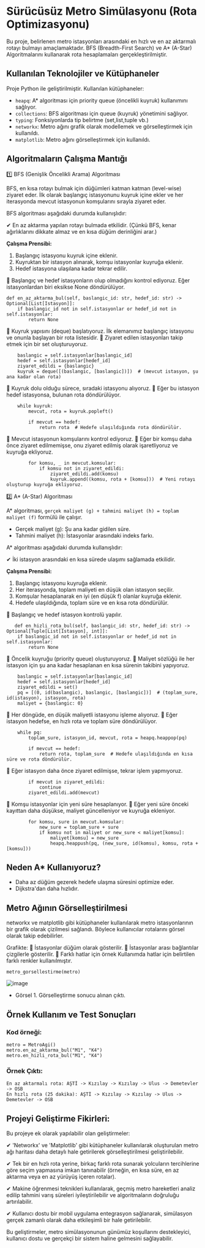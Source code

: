 # Sürücüsüz Metro Simülasyonu (Rota Optimizasyonu)
<p> Bu proje, belirlenen metro istasyonları arasındaki en hızlı ve en az aktarmalı rotayı bulmayı amaçlamaktadır. BFS (Breadth-First Search) ve A* (A-Star) Algoritmalarını kullanarak rota hesaplamaları gerçekleştirilmiştir.</p>

## Kullanılan Teknolojiler ve Kütüphaneler

Proje Python ile geliştirilmiştir. Kullanılan kütüphaneler:

* `heapq`: A* algoritması için priority queue (öncelikli kuyruk) kullanımını sağlıyor.
* `collections`: BFS algoritması için queue (kuyruk) yönetimini sağlıyor.
* `typing`: Fonksiyonlarda tip belirtme (set,list,tuple vb.)
* `networkx`: Metro ağını grafik olarak modellemek ve görselleştirmek için kullanıldı.
* `matplotlib`: Metro ağını görselleştirmek için kullanıldı.
  
## Algoritmaların Çalışma Mantığı

1️⃣ BFS (Genişlik Öncelikli Arama) Algoritması

BFS, en kısa rotayı bulmak için düğümleri katman katman (level-wise) ziyaret eder. İlk olarak başlangıç istasyonunu kuyruk içine ekler ve her iterasyonda mevcut istasyonun komşularını sırayla ziyaret eder. 

BFS algoritması aşağıdaki durumda kullanışlıdır:

✔ En az aktarma yapılan rotayı bulmada etkilidir. (Çünkü BFS, kenar ağırlıklarını dikkate almaz ve en kısa düğüm derinliğini arar.)

**Çalışma Prensibi:**

1. Başlangıç istasyonu kuyruk içine eklenir.
2. Kuyruktan bir istasyon alınarak, komşu istasyonlar kuyruğa eklenir.
3. Hedef istasyona ulaşılana kadar tekrar edilir.

🔹 Başlangıç ve hedef istasyonların olup olmadığını kontrol ediyoruz. Eğer istasyonlardan biri eksikse None döndürülüyor.
```
def en_az_aktarma_bul(self, baslangic_id: str, hedef_id: str) -> Optional[List[Istasyon]]:
    if baslangic_id not in self.istasyonlar or hedef_id not in self.istasyonlar:
        return None
```
🔹 Kuyruk yapısını (deque) başlatıyoruz. İlk elemanımız başlangıç istasyonu ve onunla başlayan bir rota listesidir.
🔹 Ziyaret edilen istasyonları takip etmek için bir set oluşturuyoruz.

```
    baslangic = self.istasyonlar[baslangic_id]
    hedef = self.istasyonlar[hedef_id]
    ziyaret_edildi = {baslangic} 
    kuyruk = deque([(baslangic, [baslangic])])  # (mevcut istasyon, şu ana kadar olan rota)
```
🔹 Kuyruk dolu olduğu sürece, sıradaki istasyonu alıyoruz.
🔹 Eğer bu istasyon hedef istasyonsa, bulunan rota döndürülüyor.

```
    while kuyruk:
        mevcut, rota = kuyruk.popleft()
        
        if mevcut == hedef: 
            return rota  # Hedefe ulaşıldığında rota döndürülür.
```
🔹 Mevcut istasyonun komşularını kontrol ediyoruz.
🔹 Eğer bir komşu daha önce ziyaret edilmemişse, onu ziyaret edilmiş olarak işaretliyoruz ve kuyruğa ekliyoruz.

```
        for komsu, _ in mevcut.komsular:
            if komsu not in ziyaret_edildi:
                ziyaret_edildi.add(komsu)
                kuyruk.append((komsu, rota + [komsu]))  # Yeni rotayı oluşturup kuyruğa ekliyoruz.
```

2️⃣ A* (A-Star) Algoritması

A* algoritması, `gerçek maliyet (g) + tahmini maliyet (h) = toplam maliyet (f)` formülü ile çalışır.

* Gerçek maliyet (g): Şu ana kadar gidilen süre.
* Tahmini maliyet (h): İstasyonlar arasındaki indeks farkı.

A* algoritması aşağıdaki durumda kullanışlıdır:

✔ İki istasyon arasındaki en kısa sürede ulaşımı sağlamada etkilidir.

**Çalışma Prensibi:**

1.  Başlangıç istasyonu kuyruğa eklenir.
2.  Her iterasyonda, toplam maliyeti en düşük olan istasyon seçilir.
3.  Komşular hesaplanarak en iyi (en düşük f) olanlar kuyruğa eklenir.
4.  Hedefe ulaşıldığında, toplam süre ve en kısa rota döndürülür.

🔹 Başlangıç ve hedef istasyon kontrolü yapılır.
```
   def en_hizli_rota_bul(self, baslangic_id: str, hedef_id: str) -> Optional[Tuple[List[Istasyon], int]]:
    if baslangic_id not in self.istasyonlar or hedef_id not in self.istasyonlar:
        return None
```

🔹 Öncelik kuyruğu (priority queue) oluşturuyoruz.
🔹 Maliyet sözlüğü ile her istasyon için şu ana kadar hesaplanan en kısa sürenin takibini yapıyoruz.
```
    baslangic = self.istasyonlar[baslangic_id]
    hedef = self.istasyonlar[hedef_id]
    ziyaret_edildi = set()
    pq = [(0, id(baslangic), baslangic, [baslangic])]  # (toplam_sure, id(istasyon), istasyon, rota)
    maliyet = {baslangic: 0}
```

🔹 Her döngüde, en düşük maliyetli istasyonu işleme alıyoruz.
🔹 Eğer istasyon hedefse, en hızlı rota ve toplam süre döndürülüyor.
```
    while pq:
        toplam_sure, istasyon_id, mevcut, rota = heapq.heappop(pq)
        
        if mevcut == hedef:
            return rota, toplam_sure  # Hedefe ulaşıldığında en kısa süre ve rota döndürülür.
```

🔹 Eğer istasyon daha önce ziyaret edilmişse, tekrar işlem yapmıyoruz.
```
        if mevcut in ziyaret_edildi:
            continue
        ziyaret_edildi.add(mevcut)
```

🔹 Komşu istasyonlar için yeni süre hesaplanıyor.
🔹 Eğer yeni süre önceki kayıttan daha düşükse, maliyet güncelleniyor ve kuyruğa ekleniyor.
```
        for komsu, sure in mevcut.komsular:
            new_sure = toplam_sure + sure
            if komsu not in maliyet or new_sure < maliyet[komsu]:
                maliyet[komsu] = new_sure
                heapq.heappush(pq, (new_sure, id(komsu), komsu, rota + [komsu]))
```

## Neden A* Kullanıyoruz?

* Daha az düğüm gezerek hedefe ulaşma süresini optimize eder.
* Dijkstra'dan daha hızlıdır.

## Metro Ağının Görselleştirilmesi
<p> networkx ve matplotlib gibi kütüphaneler kullanılarak metro istasyonlarının bir grafik olarak çizilmesi sağlandı. Böylece kullanıcılar rotalarını görsel olarak takip edebilirler.</p>
 Grafikte:
🔹 İstasyonlar düğüm olarak gösterilir.
🔹 İstasyonlar arası bağlantılar çizgilerle gösterilir.
🔹 Farklı hatlar için örnek Kullanımda hatlar için belirtilen farklı renkler kullanılmıştır.

```
metro_gorsellestirme(metro)
```
![image](https://github.com/user-attachments/assets/03ebc3b6-0f40-4698-b849-725b4cf4ad35)
* Görsel 1. Görselleştirme sonucu alınan çıktı.

## Örnek Kullanım ve Test Sonuçları

### Kod örneği:

```
metro = MetroAgi()
metro.en_az_aktarma_bul("M1", "K4")
metro.en_hizli_rota_bul("M1", "K4")
```
### Örnek Çıktı:
```
En az aktarmalı rota: AŞTİ -> Kızılay -> Kızılay -> Ulus -> Demetevler -> OSB
En hızlı rota (25 dakika): AŞTİ -> Kızılay -> Kızılay -> Ulus -> Demetevler -> OSB 
```
## Projeyi Geliştirme Fikirleri:
Bu projeye ek olarak yapılabilir olan geliştirmeler:
<p>✔ 'Networkx' ve 'Matplotlib' gibi kütüphaneler kullanılarak oluşturulan metro ağı haritası daha detaylı hale getirilerek görselleştirilmesi geliştirilebilir.</p>
<p>✔ Tek bir en hızlı rota yerine, birkaç farklı rota sunarak yolcuların tercihlerine göre seçim yapmasına imkan tanınabilir (örneğin, en kısa süre, en az aktarma veya en az yürüyüş içeren rotalar).</p>
<p>✔ Makine öğrenmesi teknikleri kullanılarak, geçmiş metro hareketleri analiz edilip tahmini varış süreleri iyileştirilebilir ve algoritmaların doğruluğu artırılabilir.</p>
<p>✔ Kullanıcı dostu bir mobil uygulama entegrasyon sağlanarak, simülasyon gerçek zamanlı olarak daha etkileşimli bir hale getirilebilir.</p>

<p> Bu geliştirmeler, metro simülasyonunun günümüz koşullarını destekleyici, kullanıcı dostu ve gerçekçi bir sistem haline gelmesini sağlayabilir.</p>
